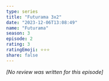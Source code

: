 ```yaml
---
type: series
title: "Futurama 3x2"
date: "2023-12-06T13:08:49"
name: "Futurama"
season: 3
episode: 2
rating: 3
ratingEmoji: ⭐️⭐️⭐️
share: false
---
```


_[No review was written for this episode]_
